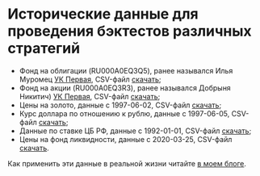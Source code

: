 # Исторические данные для проведения бэктестов различных стратегий

* Фонд на облигации (RU000A0EQ3Q5), ранее назывался Илья Муромец [УК Первая](https://www.first-am.ru/individuals/fund/opif-obligatsiy-fond-ros-obligatsiy), CSV-файл [скачать](https://github.com/digitalnomadinvestor/digitalnomadstrategy/blob/main/RU000A0EQ3Q5.csv);
* Фонд на акции (RU000A0EQ3R3), ранее назывался Добрыня Никитич) [УК Первая](https://www.first-am.ru/individuals/fund/opif-aktsiy-fond-ros-aktsiy), CSV-файл [скачать](https://github.com/digitalnomadinvestor/digitalnomadstrategy/blob/main/RU000A0EQ3R3.csv);
* Цены на золото, данные с 1997-06-02, CSV-файл [скачать](https://github.com/digitalnomadinvestor/digitalnomadstrategy/blob/main/gold.csv);
* Курс доллара по отношению к рублю, данные с 1997-06-05, CSV-файл [скачать](https://github.com/digitalnomadinvestor/digitalnomadstrategy/blob/main/currency_rates_usd.csv);
* Данные по ставке ЦБ РФ, данные с 1992-01-01, CSV-файл [скачать](https://github.com/digitalnomadinvestor/digitalnomadstrategy/blob/main/cbr_rates.csv);
* Цены на фонд ликвидности, данные с 2020-03-25, CSV-файл [скачать](https://github.com/digitalnomadinvestor/digitalnomadstrategy/blob/main/BBG00RPRPX12.csv).

Как применить эти данные в реальной жизни читайте [в моем блоге](https://tinyurl.com/mtrwvf8s).